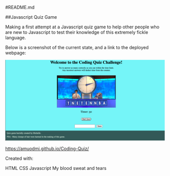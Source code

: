 #README.md

##Javascript Quiz Game

Making a first attempt at a Javascript quiz game to help other people who are new to Javascript 
to test their knowledge of this extremely fickle language. 

Below is a screenshot of the current state, and a link to the deployed webpage: 

![Coding Quiz Screenshot](https://github.com/Amuodmi/Coding-Quiz/blob/main/assets/Screen%20Shot%202022-06-04%20at%2015.58.24.png)

https://amuodmi.github.io/Coding-Quiz/

Created with:

HTML
CSS
Javascript
My blood sweat and tears 



